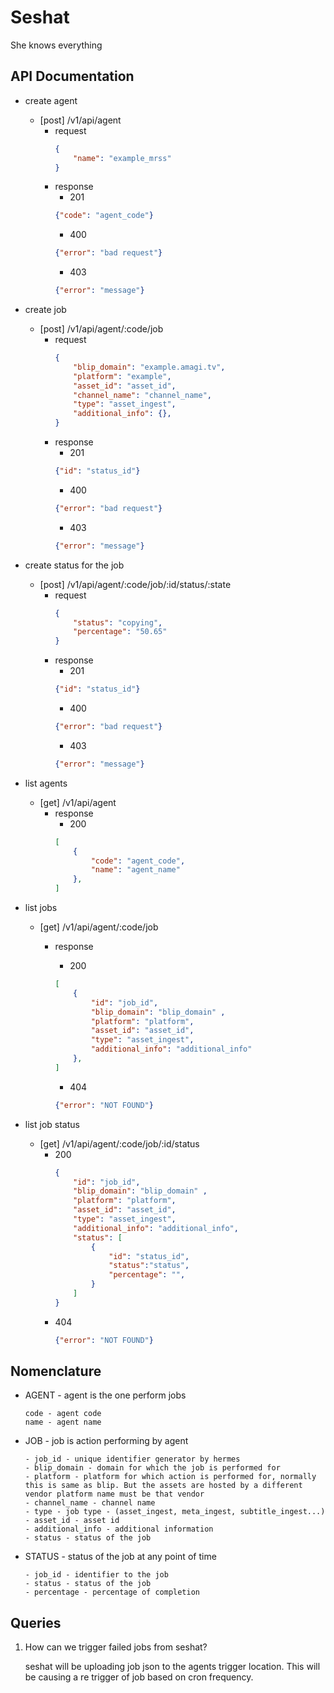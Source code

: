 # Seshat

She knows everything

## API Documentation

- create agent
    - [post] /v1/api/agent
        - request
            ```json
            {
                "name": "example_mrss"
            }
            ```
        - response
            - 201
            ```json 
            {"code": "agent_code"}
            ```
            - 400
            ```json 
            {"error": "bad request"}
            ```
            - 403
            ```json 
            {"error": "message"}
            ```

- create job
    - [post] /v1/api/agent/:code/job
        - request
            ```json
            {
                "blip_domain": "example.amagi.tv",
                "platform": "example",
                "asset_id": "asset_id",
                "channel_name": "channel_name",
                "type": "asset_ingest",
                "additional_info": {},
            }
            ```
        - response
            - 201
            ```json 
            {"id": "status_id"}
            ```
            - 400
            ```json 
            {"error": "bad request"}
            ```
            - 403
            ```json 
            {"error": "message"}
            ```
- create status for the job
    - [post] /v1/api/agent/:code/job/:id/status/:state
        - request
            ```json
            {
                "status": "copying",
                "percentage": "50.65"
            }
            ```
        - response
            - 201
            ```json 
            {"id": "status_id"}
            ```
            - 400
            ```json 
            {"error": "bad request"}
            ```
            - 403
            ```json 
            {"error": "message"}
            ```

- list agents
    - [get] /v1/api/agent
        - response
            - 200
            ```json 
            [
                {
                    "code": "agent_code", 
                    "name": "agent_name" 
                },
            ]
            ```
- list jobs
    - [get] /v1/api/agent/:code/job
        - response
            - 200
            ```json 
            [
                {
                    "id": "job_id", 
                    "blip_domain": "blip_domain" ,
                    "platform": "platform", 
                    "asset_id": "asset_id",
                    "type": "asset_ingest", 
                    "additional_info": "additional_info"
                },
            ]
            ```
            
            - 404
            ```json
            {"error": "NOT FOUND"}
            ```
- list job status
    - [get] /v1/api/agent/:code/job/:id/status
        - 200
            ```json
            {
                "id": "job_id", 
                "blip_domain": "blip_domain" ,
                "platform": "platform", 
                "asset_id": "asset_id",
                "type": "asset_ingest", 
                "additional_info": "additional_info",
                "status": [
                    {
                        "id": "status_id",
                        "status":"status",
                        "percentage": "",
                    }
                ]
            }
            ```
        - 404
            ```json
            {"error": "NOT FOUND"}
            ```

## Nomenclature
- AGENT - agent is the one perform jobs
    ```
    code - agent code
    name - agent name
    ```
- JOB - job is action performing by agent
    ```
    - job_id - unique identifier generator by hermes
    - blip_domain - domain for which the job is performed for
    - platform - platform for which action is performed for, normally this is same as blip. But the assets are hosted by a different vendor platform name must be that vendor
    - channel_name - channel name
    - type - job type - (asset_ingest, meta_ingest, subtitle_ingest...)
    - asset_id - asset id
    - additional_info - additional information
    - status - status of the job 
    ```
- STATUS - status of the job at any point of time
    ```
    - job_id - identifier to the job
    - status - status of the job
    - percentage - percentage of completion 
    ```


## Queries
1. How can we trigger failed jobs from seshat?

    seshat will be uploading job json to the agents trigger location. This will be causing a re trigger of job based on cron frequency.